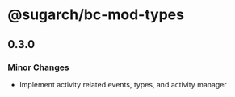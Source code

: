 # @sugarch/bc-mod-types

## 0.3.0

### Minor Changes

-   Implement activity related events, types, and activity manager
